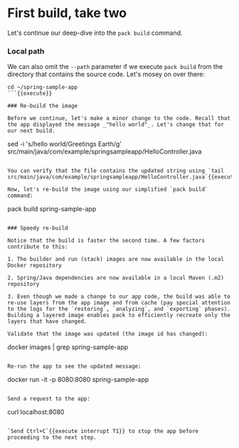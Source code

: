 # First build, take two

Let's continue our deep-dive into the `pack build` command.

### Local path

We can also omit the `--path` parameter if we execute `pack build` from the directory that contains the source code. Let's mosey on over there:
```
cd ~/spring-sample-app
```{{execute}}

### Re-build the image

Before we continue, let's make a minor change to the code. Recall that the app displayed the message _"hello world"_. Let's change that for our next build.
```
sed -i 's/hello world/Greetings Earth/g' src/main/java/com/example/springsampleapp/HelloController.java
```{{execute}}

You can verify that the file contains the updated string using `tail src/main/java/com/example/springsampleapp/HelloController.java`{{execute}}

Now, let's re-build the image using our simplified `pack build` command:
```
pack build spring-sample-app
```{{execute}}

### Speedy re-build

Notice that the build is faster the second time. A few factors contribute to this:

1. The builder and run (stack) images are now available in the local Docker repository

2. Spring/Java dependencies are now available in a local Maven (.m2) repository

3. Even though we made a change to our app code, the build was able to re-use layers from the app image and from cache (pay special attention to the logs for the `restoring`, `analyzing`, and `exporting` phases). Building a layered image enables pack to efficiently recreate only the layers that have changed.

Validate that the image was updated (the image id has changed):
```
docker images | grep spring-sample-app
```{{execute}}

Re-run the app to see the updated message:
```
docker run -it -p 8080:8080 spring-sample-app
```{{execute}}

Send a request to the app:
```
curl localhost:8080
```{{execute T2}}

`Send Ctrl+C`{{execute interrupt T1}} to stop the app before proceeding to the next step.
